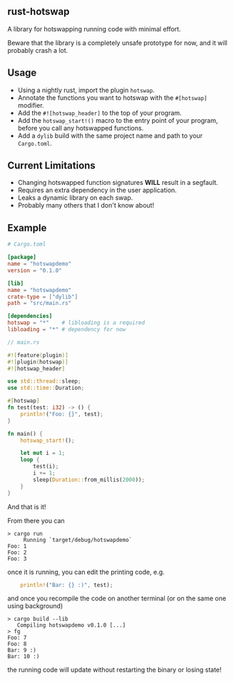 ## rust-hotswap
A library for hotswapping running code with minimal effort.

Beware that the library is a completely unsafe prototype for now, and it will probably crash a lot.

## Usage
- Using a nightly rust, import the plugin `hotswap`.
- Annotate the functions you want to hotswap with the `#[hotswap]` modifier.
- Add the `#![hotswap_header]` to the top of your program.
- Add the `hotswap_start!()` macro to the entry point of your program, before you call any hotswapped functions.
- Add a `dylib` build with the same project name and path to your `Cargo.toml`.

## Current Limitations
- Changing hotswapped function signatures **WILL** result in a segfault.
- Requires an extra dependency in the user application.
- Leaks a dynamic library on each swap.
- Probably many others that I don't know about!

## Example
```toml
# Cargo.toml

[package]
name = "hotswapdemo"
version = "0.1.0"

[lib]
name = "hotswapdemo"
crate-type = ["dylib"]
path = "src/main.rs"

[dependencies]
hotswap = "*"    # libloading is a required
libloading = "*" # dependency for now
```

```rust
// main.rs

#![feature(plugin)]
#![plugin(hotswap)]
#![hotswap_header]

use std::thread::sleep;
use std::time::Duration;

#[hotswap]
fn test(test: i32) -> () {
    println!("Foo: {}", test);
}

fn main() {
    hotswap_start!();

    let mut i = 1;
    loop {
        test(i);
        i += 1;
        sleep(Duration::from_millis(2000));
    }
}

```

And that is it!

From there you can
```
> cargo run
     Running `target/debug/hotswapdemo`
Foo: 1
Foo: 2
Foo: 3
```

once it is running, you can edit the printing code, e.g.
```rust
    println!("Bar: {} :)", test);
```
and once you recompile the code on another terminal (or on the same one using background)
```
> cargo build --lib
   Compiling hotswapdemo v0.1.0 [...]
> fg
Foo: 7
Foo: 8
Bar: 9 :)
Bar: 10 :)
```
the running code will update without restarting the binary or losing state!
